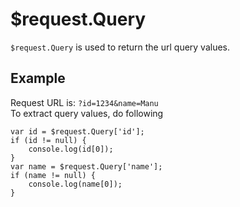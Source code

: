 # $request.Query

`$request.Query` is used to return the url query values. 

## Example

Request URL is:
`?id=1234&name=Manu`  
To extract query values, do following
```
var id = $request.Query['id'];
if (id != null) {
    console.log(id[0]);
}
var name = $request.Query['name'];
if (name != null) {
    console.log(name[0]);
}


```